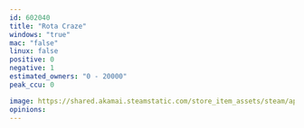 ```yaml
---
id: 602040
title: "Rota Craze"
windows: "true"
mac: "false"
linux: false
positive: 0
negative: 1
estimated_owners: "0 - 20000"
peak_ccu: 0

image: https://shared.akamai.steamstatic.com/store_item_assets/steam/apps/602040/header.jpg?t=1667051814
opinions:
---
```

